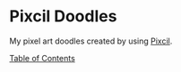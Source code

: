 Pixcil Doodles
==============

My pixel art doodles created by using [Pixcil](https://github.com/sile/pixcil).

[Table of Contents](TODO)
